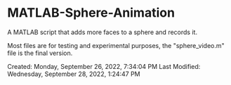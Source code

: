 # MATLAB-Sphere-Animation
A MATLAB script that adds more faces to a sphere and records it.

Most files are for testing and experimental purposes, the "sphere_video.m" file is the final version.

Created: Monday, September 26, 2022, 7:34:04 PM
Last Modified: Wednesday, September 28, 2022, 1:24:47 PM
